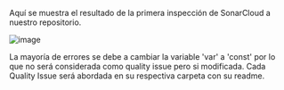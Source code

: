 Aquí se muestra el resultado de la primera inspección de SonarCloud a nuestro repositorio.

![image](https://github.com/naikelito/INF225-GRUPO29-PROYECTO/assets/84542201/d2633950-db35-4e53-91f2-fba415b214eb)

La mayoría de errores se debe a cambiar la variable 'var' a 'const' por lo que no será considerada como quality issue pero si modificada.
Cada Quality Issue será abordada en su respectiva carpeta con su readme.
